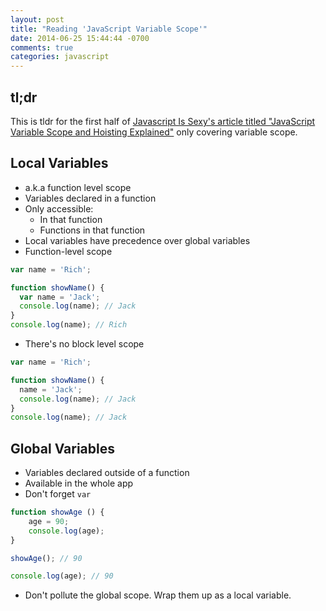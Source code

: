 ```yaml
---
layout: post
title: "Reading 'JavaScript Variable Scope'"
date: 2014-06-25 15:44:44 -0700
comments: true
categories: javascript
---
```


## tl;dr

This is tldr for the first half of [Javascript Is Sexy's article titled "JavaScript Variable Scope and Hoisting Explained"](http://javascriptissexy.com/javascript-variable-scope-and-hoisting-explained/) only covering variable scope.

## Local Variables

- a.k.a function level scope
- Variables declared in a function
- Only accessible:
  - In that function
  - Functions in that function
- Local variables have precedence over global variables
- Function-level scope

```javascript
var name = 'Rich';

function showName() {
  var name = 'Jack';
  console.log(name); // Jack
}
console.log(name); // Rich
```
- There's no block level scope

```javascript
var name = 'Rich';

function showName() {
  name = 'Jack';
  console.log(name); // Jack
}
console.log(name); // Jack
```

## Global Variables

- Variables declared outside of a function
- Available in the whole app
- Don't forget `var`

``` javascript
function showAge () {
	age = 90;
	console.log(age);
}

showAge(); // 90

console.log(age); // 90
```

- Don't pollute the global scope. Wrap them up as a local variable.
